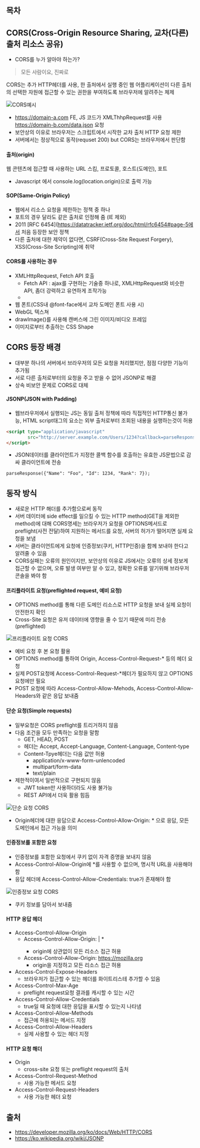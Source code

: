 ## 목차

## CORS(Cross-Origin Resource Sharing, 교차(다른) 출처 리소스 공유)
- CORS를 누가 알아야 하는가?

> 모든 사람이요, 진짜로

CORS는 추가 HTTP헤더를 사용, 한 출처에서 실행 중인 웹 어플리케이션이 다른 출처의 선택한 자원에 접근할 수 있는 권한을 부여하도록 브라우저에 알려주는 체제

![CORS예시](https://developer.mozilla.org/en-US/docs/Web/HTTP/CORS/cors_principle.png)

- https://domain-a.com FE, JS 코드가 XMLThhpRequest를 사용 https://domain-b.com/data.json 요청
- 보안상의 이유로 브라우저는 스크립트에서 시작한 교차 출처 HTTP 요청 제한
- 서버에서는 정상적으로 동작(requset 200) but CORS는 브라우저에서 판단함

#### 출처(origin)
웹 콘텐츠에 접근할 때 사용하는 URL 스킴, 프로토콜, 호스트(도메인), 포트
- Javascript 에서 console.log(location.origin)으로 출력 가능

#### SOP(Same-Origin Policy)
- 웹에서 리소스 요청을 제한하는 정책 중 하나
- 포트의 경우 달라도 같은 출처로 인정해 줌 (IE 제외)
- 2011 [RFC 6454](https://datatracker.ietf.org/doc/html/rfc6454#page-5에서 처음 등장한 보안 정책
- 다른 출처에 대한 제약이 없다면, CSRF(Cross-Site Request Forgery), XSS(Cross-Site Scripting)에 취약

#### CORS를 사용하는 경우
- XMLHttpRequest, Fetch API 호출
    - Fetch API : ajax를 구현하는 기술중 하나로, XMLHttpRequest와 비슷한 API, 좀더 강력하고 유연하게 조작가능
    - 
- 웹 폰트(CSS내 @font-face에서 교차 도메인 폰트 사용 시)
- WebGL 텍스쳐
- drawImage()를 사용해 캔버스에 그린 이미지/비디오 프레임
- 이미지로부터 추출하는 CSS Shape

## CORS 등장 배경
- 대부분 하나의 서버에서 브라우저의 모든 요청을 처리했지만, 점점 다양한 기능이 추가됨
- 서로 다른 출처로부터의 요청을 주고 받을 수 없어 JSONP로 해결
- 상속 비보안 문제로 CORS로 대체

#### JSONP(JSON with Padding)
- 웹브라우저에서 실행되는 JS는 동일 출처 정책에 따라 직접적인 HTTP통신 불가능, HTML script태그의 요소는 외부 출처로부터 조회된 내용을 실행하는것이 허용

```HTML
<script type="application/javascript"
        src="http://server.example.com/Users/1234?callback=parseResponse">
</script>
```

- JSON데이터를 클라이언트가 지정한 콜백 함수를 호출하는 유효한 JS문법으로 감싸 클라이언트에 전송

```
parseResponse({"Name": "Foo", "Id": 1234, "Rank": 7});
```

## 동작 방식
- 새로운 HTTP 해더를 추가함으로써 동작
- 서버 데이터에 side effect를 일으킬 수 있는 HTTP method(GET을 제외한 method)에 대해 CORS명세는 브라우저가 요청을 OPTIONS메서드로 preflight(사전 전달)하여 지원하는 메서드를 요청, 서버의 허가가 떨어지면 실제 요청을 보냄
- 서버는 클라이언트에게 요청에 인증정보(쿠키, HTTP인증)을 함께 보내야 한다고 알려줄 수 있음
- CORS실패는 오류의 원인이지만, 보안상의 이유로 JS에서는 오류의 상세 정보게 접근할 수 없으며, 오류 발생 여부만 알 수 있고, 정확한 오류를 알기위해 브라우저 콘솔을 봐야 함

#### 프리플라이트 요청(preflighted request, 예비 요청)
- OPTIONS method를 통해 다른 도메인 리소스로 HTTP 요청을 보내 실제 요청이 안전한지 확인
- Cross-Site 요청은 유저 데이터에 영향을 줄 수 있기 때문에 미리 전송(preflighted)

![프리플라이트 요청 CORS](https://developer.mozilla.org/en-US/docs/Web/HTTP/CORS/preflight_correct.png)

- 예비 요청 후 본 요청 활용
- OPTIONS method를 통하여 Origin, Access-Control-Request-* 등의 헤더 요청
- 실제 POST요청에 Access-Control-Request-*헤더가 필요하지 않고 OPTIONS 요청에만 필요
- POST 요청에 따라 Access-Control-Allow-Mehods, Access-Control-Allow-Headers와 같은 응답 보내줌

#### 단순 요청(Simple requests)
- 일부요청은 CORS preflight를 트리거하지 않음
- 다음 조건을 모두 만족하는 요청을 말함
    - GET, HEAD, POST
    - 헤더는 Accept, Accept-Language, Content-Language, Content-type
    - Content-Tpye헤더는 다음 값만 허용
        - application/x-www-form-unlencoded
        - multipart/form-data
        - text/plain
- 제한적이여서 일반적으로 구현되지 않음
    - JWT token만 사용하더라도 사용 불가능
    - REST API에서 더욱 활용 힘듬

![단순 요청 CORS](https://developer.mozilla.org/en-US/docs/Web/HTTP/CORS/simple-req-updated.png)

- Origin헤더에 대한 응답으로 Access-Control-Allow-Origin: * 으로 응답, 모든 도메인에서 접근 가능을 의미

#### 인증정보를 포함한 요청
- 인증정보를 포함한 요청에서 쿠키 없이 자격 증명을 보내지 않음
- Access-Control-Allow-Origin에 *를 사용할 수 없으며, 명시적 URL을 사용해야 함
- 응답 헤더에 Access-Control-Allow-Credentials: true가 존재해야 함

![인증정보 요청 CORS](https://developer.mozilla.org/en-US/docs/Web/HTTP/CORS/cred-req-updated.png)

- 쿠키 정보를 담아서 보내줌

#### HTTP 응답 헤더
- Access-Control-Allow-Origin
    - Access-Control-Allow-Origin: <origin> | *
        - origin에 상관없이 모든 리소스 접근 허용
    - Access-Control-Allow-Origin: https://mozilla.org
        - origin을 지정하고 모든 리소스 접근 허용
- Access-Control-Expose-Headers
    - 브라우저가 접근할 수 있는 헤더를 화이트리스테 추가할 수 있음
- Access-Control-Max-Age
    - preflight request요청 결과를 캐시할 수 있는 시간
- Access-Control-Allow-Credentials
    - true일 때 요청에 대한 응답을 표시할 수 있는지 나타냄
- Access-Control-Allow-Methods
    - 접근에 허용되는 메서드 지정
- Access-Control-Allow-Headers
    - 실제 사용할 수 있는 헤더 지정

#### HTTP 요청 해더
- Origin
    - cross-site 요청 또는 preflight request의 출처
- Access-Control-Request-Method
    - 사용 가능한 메서드 요청
- Access-Control-Request-Headers
    - 사용 가능한 헤더 요청

## 출처
- https://developer.mozilla.org/ko/docs/Web/HTTP/CORS
- https://ko.wikipedia.org/wiki/JSONP